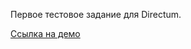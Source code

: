Первое тестовое задание для Directum. <br>

<a href="http://a0327371.xsph.ru/" target="_blank">Ссылка на демо</a>

